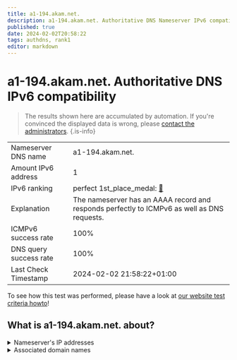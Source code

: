 ```yaml
---
title: a1-194.akam.net.
description: a1-194.akam.net. Authoritative DNS Nameserver IPv6 compatibility
published: true
date: 2024-02-02T20:58:22
tags: authdns, rank1
editor: markdown
---
```


# a1-194.akam.net. Authoritative DNS IPv6 compatibility

> The results shown here are accumulated by automation. If you're convinced the displayed data is wrong, please [contact the administrators](/howto/chat). 
{.is-info}




|   |   |
| - | - |
| Nameserver DNS name | a1-194.akam.net.
| Amount IPv6 address | 1
| IPv6 ranking | perfect 1st_place_medal: [🔗](/howto/ranking) |
| Explanation | The nameserver has an AAAA record and responds perfectly to ICMPv6 as well as DNS requests. |
| ICMPv6 success rate | 100%|
| DNS query success rate | 100% |
| Last Check Timestamp | 2024-02-02 21:58:22+01:00 |

To see how this test was performed, please have a look at [our website test criteria howto](/howto/testcriteria/authdns)!


## What is a1-194.akam.net. about?




<details>
<summary>Nameserver's IP addresses</summary>

2600:1401:2::c2

</details>



<details>
<summary>Associated domain names</summary>

store.steampowered.com

steamcommunity.com

</details>
